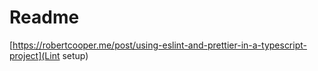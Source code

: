 # Readme

[https://robertcooper.me/post/using-eslint-and-prettier-in-a-typescript-project](Lint setup)
